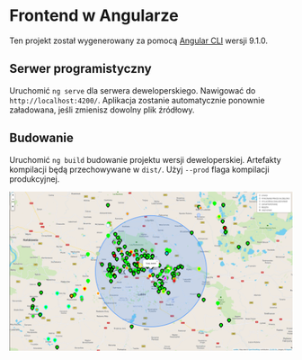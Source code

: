 # Frontend w Angularze

Ten projekt został wygenerowany za pomocą [Angular CLI](https://github.com/angular/angular-cli) wersji 9.1.0.

## Serwer programistyczny

Uruchomić `ng serve` dla serwera deweloperskiego. Nawigować do `http://localhost:4200/`.
Aplikacja zostanie automatycznie ponownie załadowana, jeśli zmienisz dowolny plik źródłowy.

## Budowanie

Uruchomić `ng build` budowanie projektu wersji deweloperskiej.
Artefakty kompilacji będą przechowywane w `dist/`. Użyj `--prod` flaga kompilacji produkcyjnej.

![Mapa](images/image.png)
